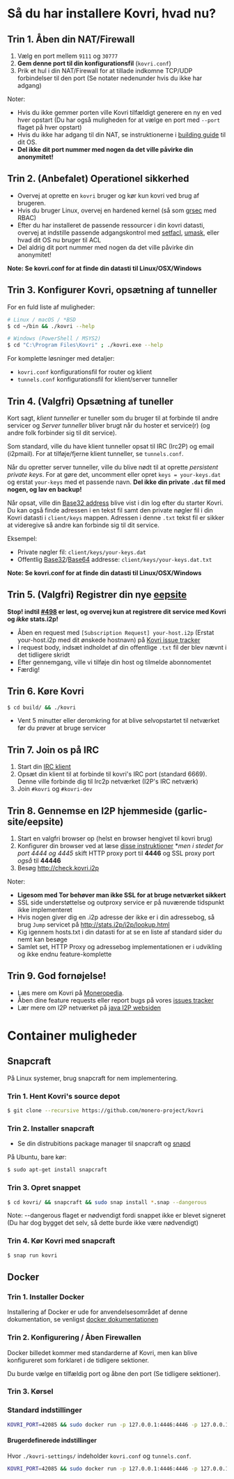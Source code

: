# Så du har installere Kovri, hvad nu?

## Trin 1. Åben din NAT/Firewall
1. Vælg en port mellem ```9111``` og ```30777```
2. **Gem denne port til din konfigurationsfil** (`kovri.conf`)
3. Prik et hul i din NAT/Firewall for at tillade indkomne TCP/UDP forbindelser til den port (Se notater nedenunder hvis du ikke har adgang)

Noter:

- Hvis du ikke gemmer porten ville Kovri tilfældigt generere en ny en ved hver opstart (Du har også muligheden for at vælge en port med `--port` flaget på hver opstart)
- Hvis du ikke har adgang til din NAT, se instruktionerne i [building guide](https://github.com/monero-project/kovri-docs/blob/master/i18n/en/building.md) til dit OS.
- **Del ikke dit port nummer med nogen da det ville påvirke din anonymitet!**

## Trin 2. (Anbefalet) Operationel sikkerhed

- Overvej at oprette en `kovri` bruger og kør kun kovri ved brug af brugeren.
- Hvis du bruger Linux, overvej en hardened kernel (så som [grsec](https://en.wikibooks.org/wiki/Grsecurity) med RBAC)
- Efter du har installeret de passende ressourcer i din kovri datasti, overvej at indstille passende adgangskontrol med [setfacl](https://linux.die.net/man/1/setfacl), [umask](https://en.wikipedia.org/wiki/Umask), eller hvad dit OS nu bruger til ACL
- Del aldrig dit port nummer med nogen da det ville påvirke din anonymitet!

**Note: Se kovri.conf for at finde din datasti til Linux/OSX/Windows**

## Trin 3. Konfigurer Kovri, opsætning af tunneller

For en fuld liste af muligheder:

```bash
# Linux / macOS / *BSD
$ cd ~/bin && ./kovri --help
```

```bash
# Windows (PowerShell / MSYS2)
$ cd "C:\Program Files\Kovri" ; ./kovri.exe --help
```

For komplette løsninger med detaljer: 

- `kovri.conf` konfigurationsfil for router og klient
- `tunnels.conf` konfigurationsfil for klient/server tunneller

## Trin 4. (Valgfri) Opsætning af tuneller

Kort sagt, *klient tunneller* er tuneller som du bruger til at forbinde til andre servicer og *Server tunneller* bliver brugt når du hoster et service(r) (og andre folk forbinder sig til dit service).

Som standard, ville du have klient tunneller opsat til IRC (Irc2P) og email (i2pmail). For at tilføje/fjerne klient tunneller, se `tunnels.conf`.

Når du opretter server tunneller, ville du blive nødt til at oprette *persistent private keys*. For at gøre det, uncomment eller opret `keys = your-keys.dat` og erstat `your-keys` med et passende navn. **Del ikke din private `.dat` fil med nogen, og lav en backup!**

Når opsat, ville din [Base32 address](https://getmonero.org/resources/moneropedia/base32-address) blive vist i din log efter du starter Kovri. Du kan også finde adressen i en tekst fil samt den private nøgler fil i din Kovri datasti i `client/keys` mappen. Adressen i denne `.txt` tekst fil er sikker at videregive så andre kan forbinde sig til dit service.

Eksempel:

- Private nøgler fil: `client/keys/your-keys.dat`
- Offentlig [Base32](https://getmonero.org/resources/moneropedia/base32-address)/[Base64](https://getmonero.org/resources/moneropedia/base64-address) addresse: `client/keys/your-keys.dat.txt`

**Note: Se kovri.conf for at finde din datasti til Linux/OSX/Windows**

## Trin 5. (Valgfri) Registrer din nye [eepsite](https://getmonero.org/resources/moneropedia/eepsite)

**Stop! indtil [#498](https://github.com/monero-project/kovri/issues/498) er løst, og overvej kun at registrere dit service med Kovri og *ikke* stats.i2p!** 

- Åben en request med `[Subscription Request] your-host.i2p` (Erstat your-host.i2p med dit ønskede hostnavn) på [Kovri issue tracker](https://github.com/monero-project/kovri/issues)
- I request body, indsæt indholdet af din offentlige `.txt` fil der blev nævnt i det tidligere skridt
- Efter gennemgang, ville vi tilføje din host og tilmelde abonnomentet
- Færdig!

## Trin 6. Køre Kovri
```bash
$ cd build/ && ./kovri
```
- Vent 5 minutter eller deromkring for at blive selvopstartet til netværket før  du prøver at bruge servicer

## Trin 7. Join os på IRC
1. Start din [IRC klient](https://en.wikipedia.org/wiki/List_of_IRC_clients)
2. Opsæt din klient til at forbinde til kovri's IRC port (standard 6669). Denne ville forbinde dig til Irc2p netværket (I2P's IRC netværk)
3. Join `#kovri` og `#kovri-dev`

## Trin 8. Gennemse en I2P hjemmeside (garlic-site/eepsite)
1. Start en valgfri browser op (helst en browser hengivet til kovri brug)
2. Konfigurer din browser ved at læse [disse instruktioner](https://geti2p.net/en/about/browser-config) **men i stedet for port 4444 og 4445* skift HTTP proxy port til **4446** og SSL proxy port *også* til **44446**
3. Besøg http://check.kovri.i2p

Noter:

- **Ligesom med Tor behøver man ikke SSL for at bruge netværket sikkert**
- SSL side understøttelse og outproxy service er på nuværende tidspunkt ikke implementeret
- Hvis nogen giver dig en .i2p adresse der ikke er i din adressebog, så brug `Jump` servicet på http://stats.i2p/i2p/lookup.html
- Kig igennem hosts.txt i din datasti for at se en liste af standard sider du nemt kan besøge
- Samlet set, HTTP Proxy og adressebog implementationen er i udvikling og ikke endnu feature-komplette

## Trin 9. God fornøjelse!
- Læs mere om Kovri på [Moneropedia](https://getmonero.org/resources/moneropedia/kovri).
- Åben dine feature requests eller report bugs på vores [issues tracker](https://github.com/monero-project/kovri/issues)
- Lær mere om I2P netværket på [java I2P websiden](https://geti2p.net/en/docs)

# Container muligheder

## Snapcraft

På Linux systemer, brug snapcraft for nem implementering.

### Trin 1. Hent Kovri's source depot

```bash
$ git clone --recursive https://github.com/monero-project/kovri
```

### Trin 2. Installer snapcraft

- Se din distrubitions package manager til snapcraft og [snapd](https://snapcraft.io/docs/core/install)

På Ubuntu, bare kør:
```bash
$ sudo apt-get install snapcraft
```

### Trin 3. Opret snappet

```bash
$ cd kovri/ && snapcraft && sudo snap install *.snap --dangerous
```
Note: --dangerous flaget er nødvendigt fordi snappet ikke er blevet signeret (Du har dog bygget det selv, så dette burde ikke være nødvendigt)

### Trin 4. Kør Kovri med snapcraft

```bash
$ snap run kovri
```

## Docker

### Trin 1. Installer Docker
Installering af Docker er ude for anvendelsesområdet af denne dokumentation, se venligst [docker dokumentationen](https://docs.docker.com/engine/installation/)

### Trin 2. Konfigurering / Åben Firewallen

Docker billedet kommer med standarderne af Kovri, men kan blive konfigureret som forklaret i de tidligere sektioner.

Du burde vælge en tilfældig port og åbne den port (Se tidligere sektioner).

### Trin 3. Kørsel

### Standard indstillinger
```bash
KOVRI_PORT=42085 && sudo docker run -p 127.0.0.1:4446:4446 -p 127.0.0.1:6669:6669 -p $KOVRI_PORT --env KOVRI_PORT=$KOVRI_PORT geti2p/kovri
```

#### Brugerdefinerede indstillinger
Hvor `./kovri-settings/` indeholder `kovri.conf` og `tunnels.conf`.
```bash
KOVRI_PORT=42085 && sudo docker run -p 127.0.0.1:4446:4446 -p 127.0.0.1:6669:6669 -p $KOVRI_PORT --env KOVRI_PORT=$KOVRI_PORT -v kovri-settings:/home/kovri/.kovri/config:ro geti2p/kovri
```
